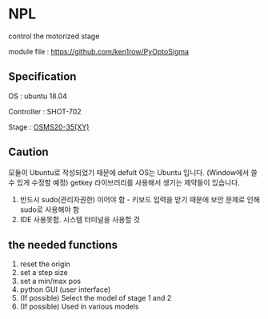 # NPL 
  control the motorized stage
  
  module file : <https://github.com/ken1row/PyOptoSigma>

  ## Specification
  OS : ubuntu 18.04

  Controller : SHOT-702
  
  Stage : [OSMS20-35(XY)](https://sihyunkorea.cafe24.com/product/osms20-35xy-m6-osms20-xy-%EC%8A%A4%ED%85%8C%EC%9D%B4%EC%A7%80/916/category/427/display/1/)

  ## Caution
  모듈이 Ubuntu로 작성되었기 때문에 defult OS는 Ubuntu 입니다. (Window에서 쓸 수 있게 수정할 예정)
  getkey 라이브러리를 사용해서 생기는 제약들이 있습니다.
  1. 반드시 sudo(관리자권한) 이어야 함 - 키보드 입력을 받기 때문에 보안 문제로 인해 sudo로 사용해야 함
  2. IDE 사용못함. 시스템 터미널을 사용할 것
     
  ## the needed functions
  1. reset the origin
  2. set a step size
  3. set a min/max pos
  4. python GUI (user interface)
  5. (If possible) Select the model of stage 1 and 2
  6. (If possible) Used in various models
